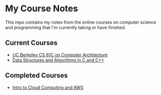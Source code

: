# My Course Notes
This repo contains my notes from the online courses on computer science and programming that I'm currently taking or have finished.

## Current Courses
- [UC Berkeley CS 61C on Computer Architecture](cs61c_computer_architecture/)
- [Data Structures and Algorithms in C and C++](dsa_C_CPP/dsa_c_cpp.md)

## Completed Courses
- [Intro to Cloud Computing and AWS](intro_to_cloud_computing_and_AWS/intro_to_cloud_computing_and_AWS.md)
